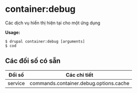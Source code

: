# container:debug
Các dịch vụ hiển thị hiện tại cho một ứng dụng

**Usage:**
```
$ drupal container:debug [arguments]
$ cod  
```

## Các đối số có sẵn
Đối số | Các chi tiết
---------|-------------
service | commands.container.debug.options.cache
